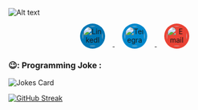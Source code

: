 ![Alt text](https://drive.google.com/uc?export=view&id=1RZOpE8M0nHUGEdjqMO64L6tll5g0Uu9W)

<!--
**oleksandr-kaledin/oleksandr-kaledin** is a ✨ _special_ ✨ repository because its `README.md` (this file) appears on your GitHub profile.

Here are some ideas to get you started:

- 🔭 I’m currently working on ...
- 🌱 I’m currently learning ...
- 👯 I’m looking to collaborate on ...
- 🤔 I’m looking for help with ...
- 💬 Ask me about ...
- 📫 How to reach me: ... 
- 😄 Pronouns: ...
- ⚡ Fun fact: ...

[I AM WORKING ON]
[LEARNING]
[MEDIUM]
[REACH ME]
[JOKE]
-->
<div align="center">
  <a href="https://www.linkedin.com/in/yourprofile" target="_blank">
    <img src="https://cdn.jsdelivr.net/npm/simple-icons@v8/icons/linkedin.svg" alt="LinkedIn" style="width: 40px; height: 40px; margin: 0 15px; border-radius: 50%; background-color: #0077b5; padding: 5px;" />
  </a>
  <a href="https://t.me/yourusername" target="_blank">
    <img src="https://cdn.jsdelivr.net/npm/simple-icons@v8/icons/telegram.svg" alt="Telegram" style="width: 40px; height: 40px; margin: 0 15px; border-radius: 50%; background-color: #0088cc; padding: 5px;" />
  </a>
  <a href="mailto:your.email@example.com">
    <img src="https://cdn.jsdelivr.net/npm/simple-icons@v8/icons/maildotru.svg" alt="Email" style="width: 40px; height: 40px; margin: 0 15px; border-radius: 50%; background-color: #ea4335; padding: 5px;" />
  </a>
</div>

### 😉: Programming Joke :
<!-- Markdown -->
![Jokes Card](https://readme-jokes.vercel.app/api)

[![GitHub Streak](https://streak-stats.demolab.com?user=oleksandr-kaledin&border_radius=16&date_format=M%20j%5B%2C%20Y%5D&exclude_days=Sun%2CSat&ring=35764B&fire=35764B&background=212830&sideLabels=EBEBEB&dates=9198A2&excludeDaysLabel=EBEBEB00&currStreakLabel=EBEBEB&currStreakNum=FFFFFF&border=3D444E&sideNums=FFFFFF&stroke=3D444E)](https://git.io/streak-stats)
